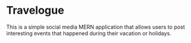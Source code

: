 # Travelogue
This is a simple social media MERN application that allows users to post interesting events that happened during their vacation or holidays.
